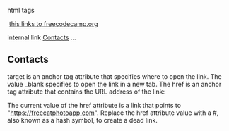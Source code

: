html tags
<main></main>
<img src = "..." alt "description">
<a href="https://freecodecamp.org">this links to freecodecamp.org</a>

internal link 
<a href="#contacts-header">Contacts</a>
...
<h2 id="contacts-header">Contacts</h2>

target is an anchor tag attribute that specifies where to open the link. The value _blank specifies to open the link in a new tab. The href is an anchor tag attribute that contains the URL address of the link:

The current value of the href attribute is a link that points to "https://freecatphotoapp.com". Replace the href attribute value with a #, also known as a hash symbol, to create a dead link.